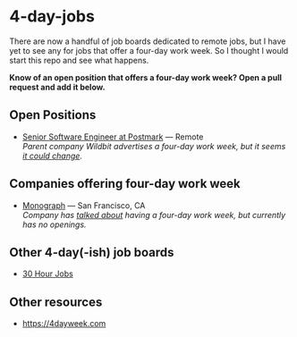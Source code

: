 # 4-day-jobs

There are now a handful of job boards dedicated to remote jobs, but I have yet to see any for jobs that offer a four-day work week. So I thought I would start this repo and see what happens.

__Know of an open position that offers a four-day work week? Open a pull request and add it below.__

## Open Positions

* [Senior Software Engineer at Postmark](https://wildbit.com/jobs) — Remote 
<br>_Parent company Wildbit advertises a four-day work week, but it seems [it could change](https://wildbit.com/blog/2017/10/19/4-day-work-week-update)._

## Companies offering four-day work week
* [Monograph](https://monograph.io) — San Francisco, CA 
<br>_Company has [talked about](https://www.huffpost.com/entry/four-day-working-week-overwork-life-balance_n_5c360351e4b0f5aba7da3d5a) having a four-day work week, but currently has no openings._

## Other 4-day(-ish) job boards

* [30 Hour Jobs](https://jobs.30hourjobs.com)

## Other resources

* https://4dayweek.com
